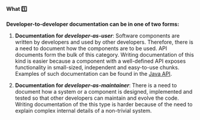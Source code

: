<link rel="stylesheet" href="{{baseUrl}}/css/textbook.css">

<div class="website-content">

<div id="title">

#### What :one:

</div>

<div id="body">

**Developer-to-developer documentation can be in one of two forms:**

1. **Documentation for _developer-as-user_**: Software components are written by developers and used by other developers. Therefore, there is a need to document how the components are to be used. API documents form the bulk of this category. Writing documentation of this kind is easier because a component with a well-defined API exposes functionality in small-sized, independent and easy-to-use chunks. Examples of such documentation can be found in the [Java API](http://download.oracle.com/javase/8/docs/api/).  

2. **Documentation for _developer-as-maintainer_**: There is a need to document how a system or a component is designed, implemented and tested so that other developers can maintain and evolve the code. Writing documentation of the this type is harder because of the need to explain complex internal details of a non-trivial system.

</div>

<div id="extras">

<include src="exercises.md" />

<div>

</div>
